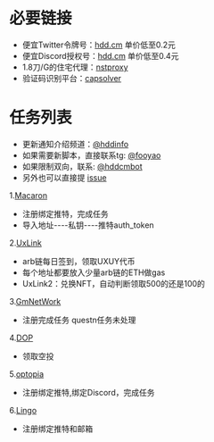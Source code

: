 # 必要链接
- 便宜Twitter令牌号：[hdd.cm](https://hdd.cm/)  单价低至0.2元
- 便宜Discord授权号：[hdd.cm](https://hdd.cm/)  单价低至0.4元
- 1.8刀/G的住宅代理：[nstproxy](https://app.nstproxy.com/register?i=7JunWz)
- 验证码识别平台：[capsolver](https://dashboard.capsolver.com/passport/register?inviteCode=-6bvop_IGgaT)

# 任务列表
- 更新通知介绍频道：[@hddinfo](https://t.me/hddinfo)
- 如果需要新脚本，直接联系tg: [@fooyao](https://t.me/fooyao)
- 如果限制双向，联系: [@hddcmbot](https://t.me/hddcmbot)
- 另外也可以直接提 [issue](https://github.com/Fooyao/web3Task/issues/new)

1.[Macaron](https://www.macaron.xyz/#/airdrop)
- 注册绑定推特，完成任务
- 导入地址----私钥----推特auth_token

2.[UxLink](https://binance.uxlink.io/)
- arb链每日签到，领取UXUY代币
- 每个地址都要放入少量arb链的ETH做gas
- UxLink2：兑换NFT，自动判断领取500的还是100的

3.[GmNetWork](https://launchpad.gmnetwork.ai/mission?invite_code=LK0U)
- 注册完成任务 questn任务未处理

4.[DOP](https://claim.dop.org/)
- 领取空投

5.[optopia](https://www.optopia.ai/voyage?inviter=fooyao158)
- 注册绑定推特,绑定Discord，完成任务

6.[Lingo](https://lingoislands.com/?invite=P66HL)
- 注册绑定推特和邮箱